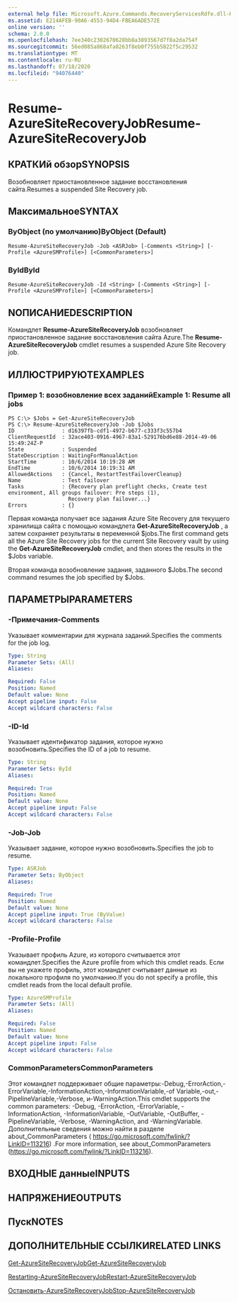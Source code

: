 ```yaml
---
external help file: Microsoft.Azure.Commands.RecoveryServicesRdfe.dll-Help.xml
ms.assetid: E214AFEB-90A6-4553-94D4-FBEA6ADE572E
online version: ''
schema: 2.0.0
ms.openlocfilehash: 7ee340c2302670628bb8a3893567d7f8a2da754f
ms.sourcegitcommit: 56ed085a868afa8263f8eb0f755b5822f5c29532
ms.translationtype: MT
ms.contentlocale: ru-RU
ms.lasthandoff: 07/18/2020
ms.locfileid: "94076440"
---
```

# <span data-ttu-id="b3054-101">Resume-AzureSiteRecoveryJob</span><span class="sxs-lookup"><span data-stu-id="b3054-101">Resume-AzureSiteRecoveryJob</span></span>

## <span data-ttu-id="b3054-102">КРАТКИй обзор</span><span class="sxs-lookup"><span data-stu-id="b3054-102">SYNOPSIS</span></span>
<span data-ttu-id="b3054-103">Возобновляет приостановленное задание восстановления сайта.</span><span class="sxs-lookup"><span data-stu-id="b3054-103">Resumes a suspended Site Recovery job.</span></span>

## <span data-ttu-id="b3054-104">Максимальное</span><span class="sxs-lookup"><span data-stu-id="b3054-104">SYNTAX</span></span>

### <span data-ttu-id="b3054-105">ByObject (по умолчанию)</span><span class="sxs-lookup"><span data-stu-id="b3054-105">ByObject (Default)</span></span>
```
Resume-AzureSiteRecoveryJob -Job <ASRJob> [-Comments <String>] [-Profile <AzureSMProfile>] [<CommonParameters>]
```

### <span data-ttu-id="b3054-106">ById</span><span class="sxs-lookup"><span data-stu-id="b3054-106">ById</span></span>
```
Resume-AzureSiteRecoveryJob -Id <String> [-Comments <String>] [-Profile <AzureSMProfile>] [<CommonParameters>]
```

## <span data-ttu-id="b3054-107">NОПИСАНИЕ</span><span class="sxs-lookup"><span data-stu-id="b3054-107">DESCRIPTION</span></span>
<span data-ttu-id="b3054-108">Командлет **Resume-AzureSiteRecoveryJob** возобновляет приостановленное задание восстановления сайта Azure.</span><span class="sxs-lookup"><span data-stu-id="b3054-108">The **Resume-AzureSiteRecoveryJob** cmdlet resumes a suspended Azure Site Recovery job.</span></span>

## <span data-ttu-id="b3054-109">ИЛЛЮСТРИРУЮТ</span><span class="sxs-lookup"><span data-stu-id="b3054-109">EXAMPLES</span></span>

### <span data-ttu-id="b3054-110">Пример 1: возобновление всех заданий</span><span class="sxs-lookup"><span data-stu-id="b3054-110">Example 1: Resume all jobs</span></span>
```
PS C:\> $Jobs = Get-AzureSiteRecoveryJob  
PS C:\> Resume-AzureSiteRecoveryJob -Job $Jobs
ID               : d16397fb-cdf1-4972-b677-c333f3c557b4
ClientRequestId  : 32ace403-0916-4967-83a1-529176bd6e88-2014-49-06 15:49:24Z-P
State            : Suspended
StateDescription : WaitingForManualAction
StartTime        : 10/6/2014 10:19:28 AM
EndTime          : 10/6/2014 10:19:31 AM
AllowedActions   : {Cancel, RestartTestFailoverCleanup}
Name             : Test failover
Tasks            : {Recovery plan preflight checks, Create test environment, All groups failover: Pre steps (1), 
                   Recovery plan failover...} 
Errors           : {}
```

<span data-ttu-id="b3054-111">Первая команда получает все задания Azure Site Recovery для текущего хранилища сайта с помощью командлета **Get-AzureSiteRecoveryJob** , а затем сохраняет результаты в переменной $jobs.</span><span class="sxs-lookup"><span data-stu-id="b3054-111">The first command gets all the Azure Site Recovery jobs for the current Site Recovery vault by using the **Get-AzureSiteRecoveryJob** cmdlet, and then stores the results in the $Jobs variable.</span></span>

<span data-ttu-id="b3054-112">Вторая команда возобновление задания, заданного $Jobs.</span><span class="sxs-lookup"><span data-stu-id="b3054-112">The second command resumes the job specified by $Jobs.</span></span>

## <span data-ttu-id="b3054-113">ПАРАМЕТРЫ</span><span class="sxs-lookup"><span data-stu-id="b3054-113">PARAMETERS</span></span>

### <span data-ttu-id="b3054-114">-Примечания</span><span class="sxs-lookup"><span data-stu-id="b3054-114">-Comments</span></span>
<span data-ttu-id="b3054-115">Указывает комментарии для журнала заданий.</span><span class="sxs-lookup"><span data-stu-id="b3054-115">Specifies the comments for the job log.</span></span>

```yaml
Type: String
Parameter Sets: (All)
Aliases: 

Required: False
Position: Named
Default value: None
Accept pipeline input: False
Accept wildcard characters: False
```

### <span data-ttu-id="b3054-116">-ID</span><span class="sxs-lookup"><span data-stu-id="b3054-116">-Id</span></span>
<span data-ttu-id="b3054-117">Указывает идентификатор задания, которое нужно возобновить.</span><span class="sxs-lookup"><span data-stu-id="b3054-117">Specifies the ID of a job to resume.</span></span>

```yaml
Type: String
Parameter Sets: ById
Aliases: 

Required: True
Position: Named
Default value: None
Accept pipeline input: False
Accept wildcard characters: False
```

### <span data-ttu-id="b3054-118">-Job</span><span class="sxs-lookup"><span data-stu-id="b3054-118">-Job</span></span>
<span data-ttu-id="b3054-119">Указывает задание, которое нужно возобновить.</span><span class="sxs-lookup"><span data-stu-id="b3054-119">Specifies the job to resume.</span></span>

```yaml
Type: ASRJob
Parameter Sets: ByObject
Aliases: 

Required: True
Position: Named
Default value: None
Accept pipeline input: True (ByValue)
Accept wildcard characters: False
```

### <span data-ttu-id="b3054-120">-Profile</span><span class="sxs-lookup"><span data-stu-id="b3054-120">-Profile</span></span>
<span data-ttu-id="b3054-121">Указывает профиль Azure, из которого считывается этот командлет.</span><span class="sxs-lookup"><span data-stu-id="b3054-121">Specifies the Azure profile from which this cmdlet reads.</span></span>
<span data-ttu-id="b3054-122">Если вы не укажете профиль, этот командлет считывает данные из локального профиля по умолчанию.</span><span class="sxs-lookup"><span data-stu-id="b3054-122">If you do not specify a profile, this cmdlet reads from the local default profile.</span></span>

```yaml
Type: AzureSMProfile
Parameter Sets: (All)
Aliases: 

Required: False
Position: Named
Default value: None
Accept pipeline input: False
Accept wildcard characters: False
```

### <span data-ttu-id="b3054-123">CommonParameters</span><span class="sxs-lookup"><span data-stu-id="b3054-123">CommonParameters</span></span>
<span data-ttu-id="b3054-124">Этот командлет поддерживает общие параметры:-Debug,-ErrorAction,-ErrorVariable,-InformationAction,-InformationVariable,-of Variable,-out,-PipelineVariable,-Verbose, и-WarningAction.</span><span class="sxs-lookup"><span data-stu-id="b3054-124">This cmdlet supports the common parameters: -Debug, -ErrorAction, -ErrorVariable, -InformationAction, -InformationVariable, -OutVariable, -OutBuffer, -PipelineVariable, -Verbose, -WarningAction, and -WarningVariable.</span></span> <span data-ttu-id="b3054-125">Дополнительные сведения можно найти в разделе about_CommonParameters ( https://go.microsoft.com/fwlink/?LinkID=113216) .</span><span class="sxs-lookup"><span data-stu-id="b3054-125">For more information, see about_CommonParameters (https://go.microsoft.com/fwlink/?LinkID=113216).</span></span>

## <span data-ttu-id="b3054-126">ВХОДНЫЕ данные</span><span class="sxs-lookup"><span data-stu-id="b3054-126">INPUTS</span></span>

## <span data-ttu-id="b3054-127">НАПРЯЖЕНИЕ</span><span class="sxs-lookup"><span data-stu-id="b3054-127">OUTPUTS</span></span>

## <span data-ttu-id="b3054-128">Пуск</span><span class="sxs-lookup"><span data-stu-id="b3054-128">NOTES</span></span>

## <span data-ttu-id="b3054-129">ДОПОЛНИТЕЛЬНЫЕ ССЫЛКИ</span><span class="sxs-lookup"><span data-stu-id="b3054-129">RELATED LINKS</span></span>

[<span data-ttu-id="b3054-130">Get-AzureSiteRecoveryJob</span><span class="sxs-lookup"><span data-stu-id="b3054-130">Get-AzureSiteRecoveryJob</span></span>](./Get-AzureSiteRecoveryJob.md)

[<span data-ttu-id="b3054-131">Restarting-AzureSiteRecoveryJob</span><span class="sxs-lookup"><span data-stu-id="b3054-131">Restart-AzureSiteRecoveryJob</span></span>](./Restart-AzureSiteRecoveryJob.md)

[<span data-ttu-id="b3054-132">Остановить-AzureSiteRecoveryJob</span><span class="sxs-lookup"><span data-stu-id="b3054-132">Stop-AzureSiteRecoveryJob</span></span>](./Stop-AzureSiteRecoveryJob.md)


